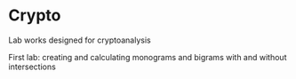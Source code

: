 # Crypto
Lab works designed for cryptoanalysis

First lab: creating and calculating monograms and bigrams with and without intersections
